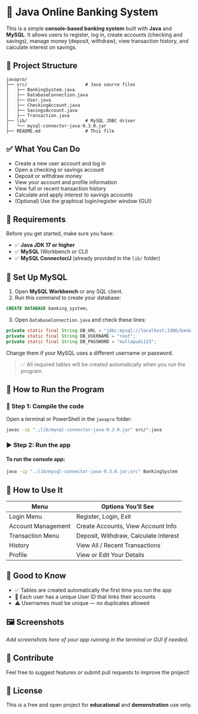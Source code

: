 
# 🏦 Java Online Banking System

This is a simple **console-based banking system** built with **Java** and **MySQL**. It allows users to register, log in, create accounts (checking and savings), manage money (deposit, withdraw), view transaction history, and calculate interest on savings.

## 📁 Project Structure

```
javapro/
├── src/                      # Java source files
│   ├── BankingSystem.java
│   ├── DatabaseConnection.java
│   ├── User.java
│   ├── CheckingAccount.java
│   ├── SavingsAccount.java
│   ├── Transaction.java
├── lib/                      # MySQL JDBC driver
│   └── mysql-connector-java-9.3.0.jar
├── README.md                 # This file
```

## ✅ What You Can Do

- Create a new user account and log in
- Open a checking or savings account
- Deposit or withdraw money
- View your account and profile information
- View full or recent transaction history
- Calculate and apply interest to savings accounts
- (Optional) Use the graphical login/register window (GUI)

## 🧰 Requirements

Before you get started, make sure you have:

- ✅ **Java JDK 17 or higher**
- ✅ **MySQL** (Workbench or CLI)
- ✅ **MySQL Connector/J** (already provided in the `lib/` folder)

## 🧩 Set Up MySQL

1. Open **MySQL Workbench** or any SQL client.
2. Run this command to create your database:

```sql
CREATE DATABASE banking_system;
```

3. Open `DatabaseConnection.java` and check these lines:

```java
private static final String DB_URL = "jdbc:mysql://localhost:3306/banking_system";
private static final String DB_USERNAME = "root";
private static final String DB_PASSWORD = "mullapudi123";
```

Change them if your MySQL uses a different username or password.

> ✅ All required tables will be created automatically when you run the program.

## 🚀 How to Run the Program

### 🧱 Step 1: Compile the code

Open a terminal or PowerShell in the `javapro` folder:

```bash
javac -cp ".;lib/mysql-connector-java-9.3.0.jar" src/*.java
```

### ▶️ Step 2: Run the app

#### To run the console app:

```bash
java -cp ".;lib/mysql-connector-java-9.3.0.jar;src" BankingSystem
```


## 🧪 How to Use It

| Menu | Options You’ll See |
|------|--------------------|
| Login Menu | Register, Login, Exit |
| Account Management | Create Accounts, View Account Info |
| Transaction Menu | Deposit, Withdraw, Calculate Interest |
| History | View All / Recent Transactions |
| Profile | View or Edit Your Details |

## 📝 Good to Know

- ✅ Tables are created automatically the first time you run the app
- 🔐 Each user has a unique User ID that links their accounts
- ⚠️ Usernames must be unique — no duplicates allowed

## 🖼️ Screenshots

_Add screenshots here of your app running in the terminal or GUI if needed._

## 🤝 Contribute

Feel free to suggest features or submit pull requests to improve the project!

## 📄 License

This is a free and open project for **educational** and **demonstration** use only.
